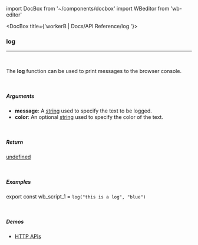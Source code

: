 import DocBox from '~/components/docbox'
import WBeditor from 'wb-editor'

<DocBox title={'workerB | Docs/API Reference/log '}>

### **log**
<hr/>
<br/>

The **log** function can be used to print messages to the browser console.

<br/>

##### Arguments

-   **message**: A [string](https://developer.mozilla.org/docs/Web/JavaScript/Reference/Global_Objects/String) used to specify the text to be logged.
-   **color**: An optional [string](https://developer.mozilla.org/docs/Web/JavaScript/Reference/Global_Objects/String) used to specify the color of the text.

<br/>

##### Return

[undefined](https://developer.mozilla.org/en-US/docs/Web/JavaScript/Reference/Global_Objects/undefined)

<br/>

##### Examples

export const wb_script_1 = `log("this is a log", "blue")`

<WBeditor
    code = {wb_script_1}
    readOnly = {true}
    showShareIcon={false}
    showRunButton={false}
/>

<br/>

##### Demos
-   [HTTP APIs](/demos/httpapis)

</DocBox>
